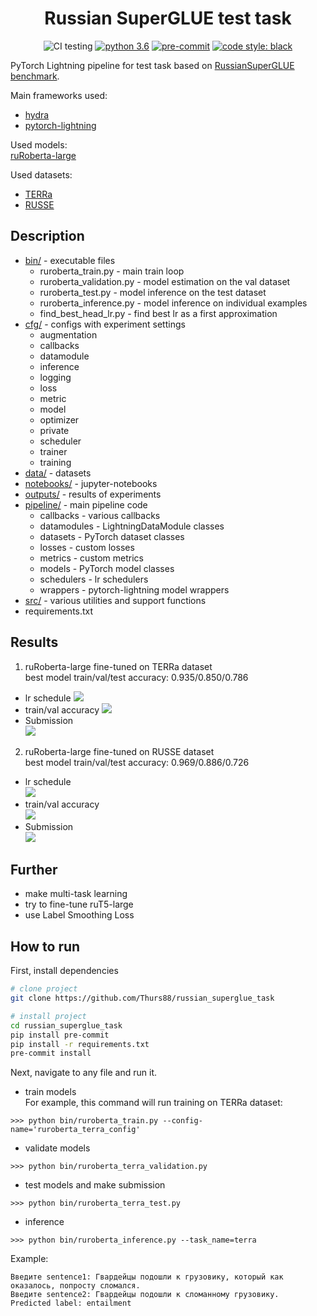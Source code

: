 <div align="center">

# Russian SuperGLUE test task

![CI testing](https://github.com/Thurs88/russian_superglue_task/actions/workflows/ci.yml/badge.svg)
[![python 3.6](https://img.shields.io/badge/python-3.6-blue.svg)](https://github.com/Thurs88/russian_superglue_task#requirements)
[![pre-commit](https://img.shields.io/badge/pre--commit-enabled-black)](https://github.com/Thurs88/russian_superglue_task/blob/master/.pre-commit-config.yaml)
[![code style: black](https://img.shields.io/badge/code%20style-black-000000.svg)](https://github.com/psf/black)

</div>

PyTorch Lightning pipeline for test task based on [RussianSuperGLUE benchmark](https://russiansuperglue.com).  

Main frameworks used: 
* [hydra](https://github.com/facebookresearch/hydra)
* [pytorch-lightning](https://github.com/PyTorchLightning/pytorch-lightning)

Used models:  
[ruRoberta-large](https://huggingface.co/sberbank-ai/ruRoberta-large)

Used datasets:  
* [TERRa](https://russiansuperglue.com/tasks/task_info/TERRa)
* [RUSSE](https://russiansuperglue.com/tasks/task_info/RUSSE)


## Description

* [bin/](bin) - executable files
    * ruroberta_train.py - main train loop
    * ruroberta_validation.py - model estimation on the val dataset
    * ruroberta_test.py - model inference on the test dataset
    * ruroberta_inference.py - model inference on individual examples
    * find_best_head_lr.py - find best lr as a first approximation
* [cfg/](cfg) - configs with experiment settings
    * augmentation
    * callbacks
    * datamodule
    * inference
    * logging
    * loss
    * metric
    * model
    * optimizer
    * private
    * scheduler
    * trainer
    * training
* [data/](data) - datasets
* [notebooks/](notebooks) - jupyter-notebooks
* [outputs/](outputs) - results of experiments
* [pipeline/](pipeline) - main pipeline code
    * callbacks - various callbacks
    * datamodules - LightningDataModule classes
    * datasets - PyTorch dataset classes
    * losses - custom losses
    * metrics - custom metrics
    * models - PyTorch model classes
    * schedulers - lr schedulers
    * wrappers - pytorch-lightning model wrappers
* [src/](src) - various utilities and support functions
* requirements.txt



## Results
1) ruRoberta-large fine-tuned on TERRa dataset  
best model train/val/test accuracy: 0.935/0.850/0.786
* lr schedule
![](img/ruroberta_terra_2021-12-24_19-42-55_lr.png)  
* train/val accuracy
![](img/ruroberta_terra_2021-12-24_19-42-55_acc.png)  
* Submission  
![](img/ruroberrta_terra_submit.png)  

2) ruRoberta-large fine-tuned on RUSSE dataset  
best model train/val/test accuracy: 0.969/0.886/0.726
* lr schedule  
![](img/ruroberta_russe_2021-12-26_18-35-35_lr.png)  
* train/val accuracy  
![](img/ruroberta_russe_2021-12-26_18-35-35_acc.png)  
* Submission  
![](img/ruroberrta_russe_submit.png)  

## Further
* make multi-task learning
* try to fine-tune ruT5-large
* use Label Smoothing Loss

## How to run
First, install dependencies
```bash
# clone project
git clone https://github.com/Thurs88/russian_superglue_task

# install project
cd russian_superglue_task
pip install pre-commit
pip install -r requirements.txt
pre-commit install
 ```
Next, navigate to any file and run it.  

* train models  
For example, this command will run training on TERRa dataset:
```shell
>>> python bin/ruroberta_train.py --config-name='ruroberta_terra_config'
```

* validate models
```shell
>>> python bin/ruroberta_terra_validation.py
```

* test models and make submission
```shell
>>> python bin/ruroberta_terra_test.py
```

* inference
```shell
>>> python bin/ruroberta_inference.py --task_name=terra
```
Example:  
```
Введите sentence1: Гвардейцы подошли к грузовику, который как оказалось, попросту сломался.
Введите sentence2: Гвардейцы подошли к сломанному грузовику.
Predicted label: entailment
```